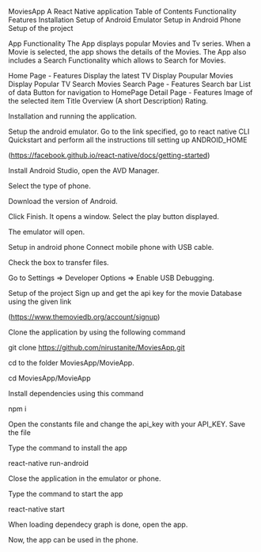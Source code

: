 MoviesApp
A React Native application
Table of Contents
Functionality
Features
Installation
Setup of Android Emulator
Setup in Android Phone
Setup of the project

App Functionality
The App displays popular Movies and Tv series. When a Movie is selected, the app shows the details of the Movies.
The App also includes a Search Functionality which allows to Search for Movies.

Home Page - Features
Display the latest TV
Display Poupular Movies
Display Popular TV
Search Movies
Search Page - Features
Search bar
List of data
Button for navigation to HomePage
Detail Page - Features
Image of the selected item
Title
Overview (A short Description)
Rating.

Installation and running the application.

Setup the android emulator.
Go to the link specified, go to react native CLI Quickstart and perform all the instructions till setting up ANDROID_HOME

(https://facebook.github.io/react-native/docs/getting-started)

Install Android Studio, open the AVD Manager.

Select the type of phone.

Download the version of Android.

Click Finish. It opens a window. Select the play button displayed.

The emulator will open.


Setup in android phone
Connect mobile phone with USB cable.

Check the box to transfer files.

Go to Settings => Developer Options => Enable USB Debugging.


Setup of the project
Sign up and get the api key for the movie Database using the given link

(https://www.themoviedb.org/account/signup)

Clone the application by using the following command

git clone https://github.com/nirustanite/MoviesApp.git

cd to the folder MoviesApp/MovieApp.

cd MoviesApp/MovieApp

Install dependencies using this command

npm i

Open the constants file and change the api_key with your API_KEY. Save the file

Type the command to install the app

react-native run-android

Close the application in the emulator or phone.

Type the command to start the app

react-native start

When loading dependecy graph is done, open the app.

Now, the app can be used in the phone.
